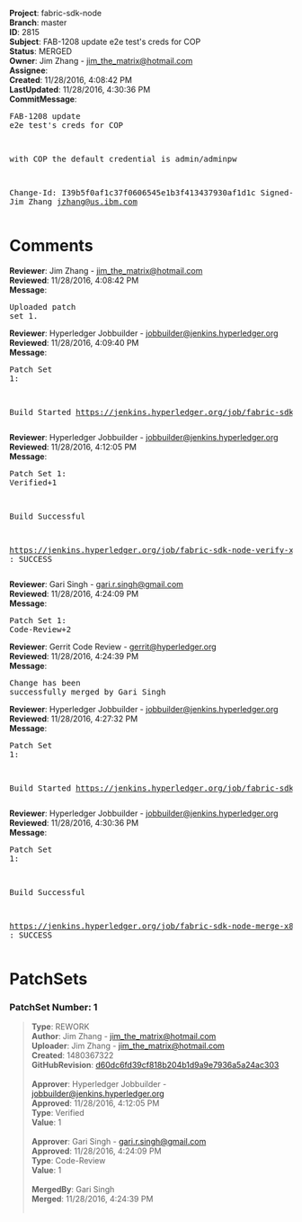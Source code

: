 <strong>Project</strong>: fabric-sdk-node<br><strong>Branch</strong>: master<br><strong>ID</strong>: 2815<br><strong>Subject</strong>: FAB-1208 update e2e test's creds for COP<br><strong>Status</strong>: MERGED<br><strong>Owner</strong>: Jim Zhang - jim_the_matrix@hotmail.com<br><strong>Assignee</strong>:<br><strong>Created</strong>: 11/28/2016, 4:08:42 PM<br><strong>LastUpdated</strong>: 11/28/2016, 4:30:36 PM<br><strong>CommitMessage</strong>:<br><pre>FAB-1208 update e2e test's creds for COP

with COP the default credential is admin/adminpw

Change-Id: I39b5f0af1c37f0606545e1b3f413437930af1d1c
Signed-off-by: Jim Zhang <jzhang@us.ibm.com>
</pre><h1>Comments</h1><strong>Reviewer</strong>: Jim Zhang - jim_the_matrix@hotmail.com<br><strong>Reviewed</strong>: 11/28/2016, 4:08:42 PM<br><strong>Message</strong>: <pre>Uploaded patch set 1.</pre><strong>Reviewer</strong>: Hyperledger Jobbuilder - jobbuilder@jenkins.hyperledger.org<br><strong>Reviewed</strong>: 11/28/2016, 4:09:40 PM<br><strong>Message</strong>: <pre>Patch Set 1:

Build Started https://jenkins.hyperledger.org/job/fabric-sdk-node-verify-x86_64/121/</pre><strong>Reviewer</strong>: Hyperledger Jobbuilder - jobbuilder@jenkins.hyperledger.org<br><strong>Reviewed</strong>: 11/28/2016, 4:12:05 PM<br><strong>Message</strong>: <pre>Patch Set 1: Verified+1

Build Successful 

https://jenkins.hyperledger.org/job/fabric-sdk-node-verify-x86_64/121/ : SUCCESS</pre><strong>Reviewer</strong>: Gari Singh - gari.r.singh@gmail.com<br><strong>Reviewed</strong>: 11/28/2016, 4:24:09 PM<br><strong>Message</strong>: <pre>Patch Set 1: Code-Review+2</pre><strong>Reviewer</strong>: Gerrit Code Review - gerrit@hyperledger.org<br><strong>Reviewed</strong>: 11/28/2016, 4:24:39 PM<br><strong>Message</strong>: <pre>Change has been successfully merged by Gari Singh</pre><strong>Reviewer</strong>: Hyperledger Jobbuilder - jobbuilder@jenkins.hyperledger.org<br><strong>Reviewed</strong>: 11/28/2016, 4:27:32 PM<br><strong>Message</strong>: <pre>Patch Set 1:

Build Started https://jenkins.hyperledger.org/job/fabric-sdk-node-merge-x86_64/39/</pre><strong>Reviewer</strong>: Hyperledger Jobbuilder - jobbuilder@jenkins.hyperledger.org<br><strong>Reviewed</strong>: 11/28/2016, 4:30:36 PM<br><strong>Message</strong>: <pre>Patch Set 1:

Build Successful 

https://jenkins.hyperledger.org/job/fabric-sdk-node-merge-x86_64/39/ : SUCCESS</pre><h1>PatchSets</h1><h3>PatchSet Number: 1</h3><blockquote><strong>Type</strong>: REWORK<br><strong>Author</strong>: Jim Zhang - jim_the_matrix@hotmail.com<br><strong>Uploader</strong>: Jim Zhang - jim_the_matrix@hotmail.com<br><strong>Created</strong>: 1480367322<br><strong>GitHubRevision</strong>: [d60dc6fd39cf818b204b1d9a9e7936a5a24ac303](https://github.com/hyperledger/fabric-sdk-node/commit/d60dc6fd39cf818b204b1d9a9e7936a5a24ac303)<br><br><strong>Approver</strong>: Hyperledger Jobbuilder - jobbuilder@jenkins.hyperledger.org<br><strong>Approved</strong>: 11/28/2016, 4:12:05 PM<br><strong>Type</strong>: Verified<br><strong>Value</strong>: 1<br><br><strong>Approver</strong>: Gari Singh - gari.r.singh@gmail.com<br><strong>Approved</strong>: 11/28/2016, 4:24:09 PM<br><strong>Type</strong>: Code-Review<br><strong>Value</strong>: 1<br><br><strong>MergedBy</strong>: Gari Singh<br><strong>Merged</strong>: 11/28/2016, 4:24:39 PM<br><br></blockquote>